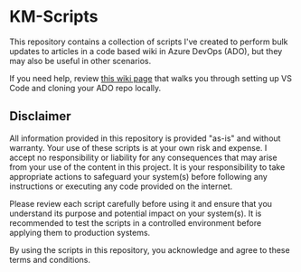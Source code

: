 # KM-Scripts

This repository contains a collection of scripts I've created to perform bulk updates to articles in a code based wiki in Azure DevOps (ADO), but they may also be useful in other scenarios.

If you need help, review [this wiki page](https://github.com/claytonfuselier/KM-Scripts/wiki/How-To-(Azure-DevOps)) that walks you through setting up VS Code and cloning your ADO repo locally.

## Disclaimer

All information provided in this repository is provided "as-is" and without warranty. Your use of these scripts is at your own risk and expense. I accept no responsibility or liability for any consequences that may arise from your use of the content in this project. It is your responsibility to take appropriate actions to safeguard your system(s) before following any instructions or executing any code provided on the internet.

Please review each script carefully before using it and ensure that you understand its purpose and potential impact on your system(s). It is recommended to test the scripts in a controlled environment before applying them to production systems.

By using the scripts in this repository, you acknowledge and agree to these terms and conditions.

